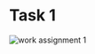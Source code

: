 # Task 1
![work assignment 1](https://github.com/Zaidi-Alisha/PfFall23/assets/142868085/f6495835-9e88-4609-ad64-2d93ea9a0711)
